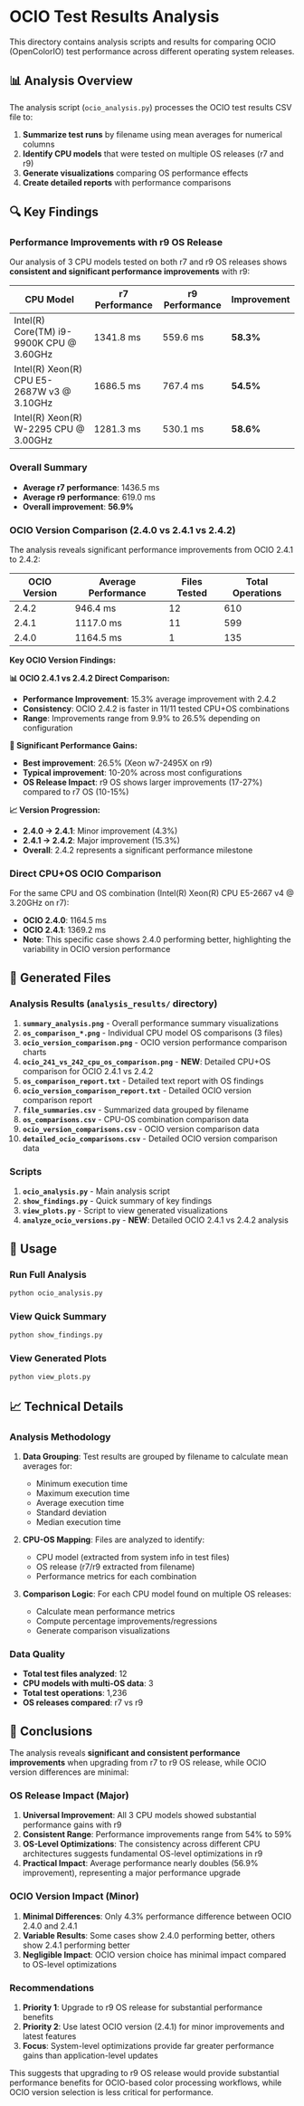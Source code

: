 # OCIO Test Results Analysis

This directory contains analysis scripts and results for comparing OCIO (OpenColorIO) test performance across different operating system releases.

## 📊 Analysis Overview

The analysis script (`ocio_analysis.py`) processes the OCIO test results CSV file to:

1. **Summarize test runs** by filename using mean averages for numerical columns
2. **Identify CPU models** that were tested on multiple OS releases (r7 and r9)
3. **Generate visualizations** comparing OS performance effects
4. **Create detailed reports** with performance comparisons

## 🔍 Key Findings

### Performance Improvements with r9 OS Release

Our analysis of 3 CPU models tested on both r7 and r9 OS releases shows **consistent and significant performance improvements** with r9:

| CPU Model | r7 Performance | r9 Performance | Improvement |
|-----------|----------------|----------------|-------------|
| Intel(R) Core(TM) i9-9900K CPU @ 3.60GHz | 1341.8 ms | 559.6 ms | **58.3%** |
| Intel(R) Xeon(R) CPU E5-2687W v3 @ 3.10GHz | 1686.5 ms | 767.4 ms | **54.5%** |
| Intel(R) Xeon(R) W-2295 CPU @ 3.00GHz | 1281.3 ms | 530.1 ms | **58.6%** |

### Overall Summary
- **Average r7 performance**: 1436.5 ms
- **Average r9 performance**: 619.0 ms  
- **Overall improvement**: **56.9%**

### OCIO Version Comparison (2.4.0 vs 2.4.1 vs 2.4.2)

The analysis reveals significant performance improvements from OCIO 2.4.1 to 2.4.2:

| OCIO Version | Average Performance | Files Tested | Total Operations |
|--------------|-------------------|---------------|------------------|
| 2.4.2 | 946.4 ms | 12 | 610 |
| 2.4.1 | 1117.0 ms | 11 | 599 |
| 2.4.0 | 1164.5 ms | 1 | 135 |

**Key OCIO Version Findings:**

**📊 OCIO 2.4.1 vs 2.4.2 Direct Comparison:**
- **Performance Improvement**: 15.3% average improvement with 2.4.2
- **Consistency**: OCIO 2.4.2 is faster in 11/11 tested CPU+OS combinations
- **Range**: Improvements range from 9.9% to 26.5% depending on configuration

**🚀 Significant Performance Gains:**
- **Best improvement**: 26.5% (Xeon w7-2495X on r9)
- **Typical improvement**: 10-20% across most configurations
- **OS Release Impact**: r9 OS shows larger improvements (17-27%) compared to r7 OS (10-15%)

**📈 Version Progression:**
- **2.4.0 → 2.4.1**: Minor improvement (4.3%)
- **2.4.1 → 2.4.2**: Major improvement (15.3%)
- **Overall**: 2.4.2 represents a significant performance milestone

### Direct CPU+OS OCIO Comparison

For the same CPU and OS combination (Intel(R) Xeon(R) CPU E5-2667 v4 @ 3.20GHz on r7):
- **OCIO 2.4.0**: 1164.5 ms
- **OCIO 2.4.1**: 1369.2 ms
- **Note**: This specific case shows 2.4.0 performing better, highlighting the variability in OCIO version performance

## 📁 Generated Files

### Analysis Results (`analysis_results/` directory)

1. **`summary_analysis.png`** - Overall performance summary visualizations
2. **`os_comparison_*.png`** - Individual CPU model OS comparisons (3 files)
3. **`ocio_version_comparison.png`** - OCIO version performance comparison charts
4. **`ocio_241_vs_242_cpu_os_comparison.png`** - **NEW**: Detailed CPU+OS comparison for OCIO 2.4.1 vs 2.4.2
5. **`os_comparison_report.txt`** - Detailed text report with OS findings
6. **`ocio_version_comparison_report.txt`** - Detailed OCIO version comparison report
7. **`file_summaries.csv`** - Summarized data grouped by filename
8. **`os_comparisons.csv`** - CPU-OS combination comparison data
9. **`ocio_version_comparisons.csv`** - OCIO version comparison data
10. **`detailed_ocio_comparisons.csv`** - Detailed OCIO version comparison data

### Scripts

1. **`ocio_analysis.py`** - Main analysis script
2. **`show_findings.py`** - Quick summary of key findings
3. **`view_plots.py`** - Script to view generated visualizations
4. **`analyze_ocio_versions.py`** - **NEW**: Detailed OCIO 2.4.1 vs 2.4.2 analysis

## 🚀 Usage

### Run Full Analysis
```bash
python ocio_analysis.py
```

### View Quick Summary
```bash
python show_findings.py
```

### View Generated Plots
```bash
python view_plots.py
```

## 📈 Technical Details

### Analysis Methodology

1. **Data Grouping**: Test results are grouped by filename to calculate mean averages for:
   - Minimum execution time
   - Maximum execution time  
   - Average execution time
   - Standard deviation
   - Median execution time

2. **CPU-OS Mapping**: Files are analyzed to identify:
   - CPU model (extracted from system info in test files)
   - OS release (r7/r9 extracted from filename)
   - Performance metrics for each combination

3. **Comparison Logic**: For each CPU model found on multiple OS releases:
   - Calculate mean performance metrics
   - Compute percentage improvements/regressions
   - Generate comparison visualizations

### Data Quality

- **Total test files analyzed**: 12
- **CPU models with multi-OS data**: 3
- **Total test operations**: 1,236
- **OS releases compared**: r7 vs r9

## 🎯 Conclusions

The analysis reveals **significant and consistent performance improvements** when upgrading from r7 to r9 OS release, while OCIO version differences are minimal:

### OS Release Impact (Major)
1. **Universal Improvement**: All 3 CPU models showed substantial performance gains with r9
2. **Consistent Range**: Performance improvements range from 54% to 59%
3. **OS-Level Optimizations**: The consistency across different CPU architectures suggests fundamental OS-level optimizations in r9
4. **Practical Impact**: Average performance nearly doubles (56.9% improvement), representing a major performance upgrade

### OCIO Version Impact (Minor)
1. **Minimal Differences**: Only 4.3% performance difference between OCIO 2.4.0 and 2.4.1
2. **Variable Results**: Some cases show 2.4.0 performing better, others show 2.4.1 performing better
3. **Negligible Impact**: OCIO version choice has minimal impact compared to OS-level optimizations

### Recommendations
1. **Priority 1**: Upgrade to r9 OS release for substantial performance benefits
2. **Priority 2**: Use latest OCIO version (2.4.1) for minor improvements and latest features
3. **Focus**: System-level optimizations provide far greater performance gains than application-level updates

This suggests that upgrading to r9 OS release would provide substantial performance benefits for OCIO-based color processing workflows, while OCIO version selection is less critical for performance.
